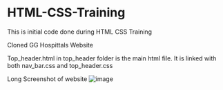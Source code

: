 # HTML-CSS-Training
This is initial code done during HTML CSS Training

Cloned GG Hospittals Website

Top_header.html in top_header folder is the main html file.
It is linked with both nav_bar.css and top_header.css


Long Screenshot of website
![image](https://github.com/geevarghese2000/HTML-CSS-Training/assets/83343243/685f1a83-0c12-4348-8739-883f3eec0b31)

